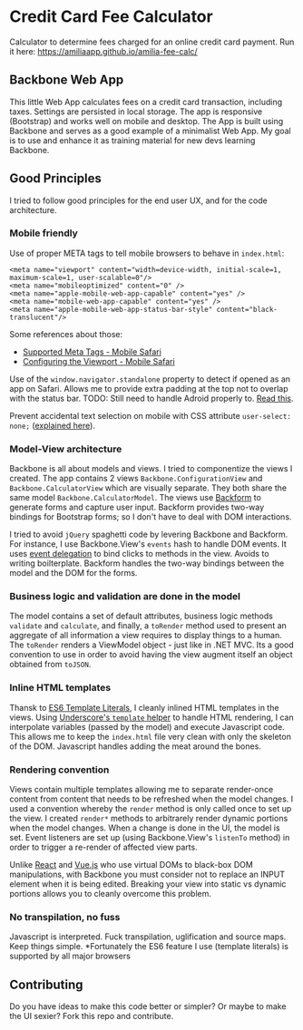 # Credit Card Fee Calculator

Calculator to determine fees charged for an online credit card payment. Run it here:
https://amiliaapp.github.io/amilia-fee-calc/

## Backbone Web App

This little Web App calculates fees on a credit card transaction, including taxes.
Settings are persisted in local storage. The app is responsive (Bootstrap) and works well on mobile and desktop.
The App is built using Backbone and serves as a good example of a minimalist Web App.
My goal is to use and enhance it as training material for new devs learning Backbone.

## Good Principles
I tried to follow good principles for the end user UX, and for the code architecture.

### Mobile friendly
Use of proper META tags to tell mobile browsers to behave in `index.html`:
```
<meta name="viewport" content="width=device-width, initial-scale=1, maximum-scale=1, user-scalable=0"/>
<meta name="mobileoptimized" content="0" />
<meta name="apple-mobile-web-app-capable" content="yes" />
<meta name="mobile-web-app-capable" content="yes" />
<meta name="apple-mobile-web-app-status-bar-style" content="black-translucent"/>
```
Some references about those:
- [Supported Meta Tags - Mobile Safari](https://developer.apple.com/library/content/documentation/AppleApplications/Reference/SafariHTMLRef/Articles/MetaTags.html)
- [Configuring the Viewport - Mobile Safari](https://developer.apple.com/library/content/documentation/AppleApplications/Reference/SafariWebContent/UsingtheViewport/UsingtheViewport.html)

Use of the `window.navigator.standalone` property to detect if opened as an app on Safari. Allows me to provide extra padding at the top not to overlap with the status bar. TODO: Still need to handle Adroid properly to. [Read this](https://dzone.com/articles/home-screen-web-apps-android).

Prevent accidental text selection on mobile with CSS attribute `user-select: none;` ([explained here](https://css-tricks.com/almanac/properties/u/user-select/)).

### Model-View architecture
Backbone is all about models and views. I tried to componentize the views I created. 
The app contains 2 views `Backbone.ConfigurationView` and `Backbone.CalculatorView` which are visually separate.
They both share the same model `Backbone.CalculatorModel`.
The views use [Backform](http://amiliaapp.github.io/backform/) to generate forms and capture user input. Backform provides two-way bindings for Bootstrap forms; so I don't have to deal with DOM interactions.

I tried to avoid `jQuery` spaghetti code by levering Backbone and Backform. For instance, I use Backbone.View's `events` hash to handle DOM events. It uses [event delegation](http://backbonejs.org/#View-events) to bind clicks to methods in the view. Avoids to writing boilterplate. Backform handles the two-way bindings between the model and the DOM for the forms.

### Business logic and validation are done in the model
The model contains a set of default attributes, business logic methods `validate` and `calculate`, and finally, a `toRender` method used to present an aggregate of all information a view requires to display things to a human. The `toRender` renders a ViewModel object - just like in .NET MVC. Its a good convention to use in order to avoid having the view augment itself an object obtained from `toJSON`.

### Inline HTML templates
Thansk to [ES6 Template Literals](https://developer.mozilla.org/en-US/docs/Web/JavaScript/Reference/Template_literals), I cleanly inlined HTML templates in the views. Using [Underscore's `template` helper](http://underscorejs.org/#template) to handle HTML rendering, I can interpolate variables (passed by the model) and execute Javascript code. This allows me to keep the `index.html` file very clean with only the skeleton of the DOM. Javascript handles adding the meat around the bones.

### Rendering convention
Views contain multiple templates allowing me to separate render-once content from content that needs to be refreshed when the model changes. I used a convention whereby the `render` method is only called once to set up the view. I created `render*` methods to arbitrarely render dynamic portions when the model changes. When a change is done in the UI, the model is set. Event listeners are set up (using Backbone.View's `listenTo` method) in order to trigger a re-render of affected view parts.

Unlike [React](https://facebook.github.io/react/) and [Vue.js](https://vuejs.org/) who use virtual DOMs to black-box DOM manipulations, with Backbone you must consider not to replace an INPUT element when it is being edited. Breaking your view into static vs dynamic portions allows you to cleanly overcome this problem.

### No transpilation, no fuss
Javascript is interpreted. Fuck transpilation, uglification and source maps. Keep things simple.
*Fortunately the ES6 feature I use (template literals) is supported by all major browsers

## Contributing
Do you have ideas to make this code better or simpler? Or maybe to make the UI sexier? Fork this repo and contribute.